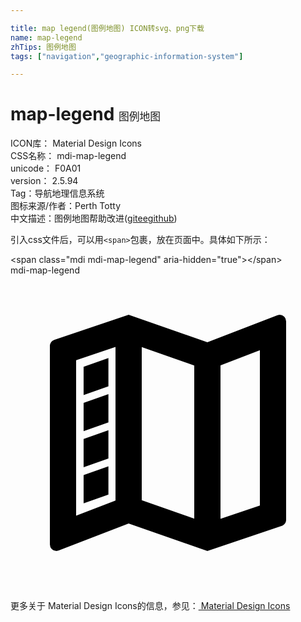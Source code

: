 ```yaml
---

title: map legend(图例地图) ICON转svg、png下载
name: map-legend
zhTips: 图例地图
tags: ["navigation","geographic-information-system"]

---
```


# map-legend  <small style="font-size: 60%;font-weight: 100">图例地图</small>


<div class="detail-page">
<p>
<span>
ICON库：
<span class="badge-secondary badge">Material Design Icons</span> 
</span>
<br/>
<span>
CSS名称：
<span class="badge-secondary badge">mdi-map-legend</span> 
</span>
<br/>
<span>
unicode：
<span class="badge-secondary badge">F0A01</span> 
<copy-btn content='F0A01' btn-title=""></copy-btn>
<copy-btn :content='String.fromCodePoint(parseInt("F0A01", 16))' btn-title="复制U"></copy-btn>
</span>
<br/>
<span>
version：
<span class="badge-secondary badge">2.5.94</span> 
</span><br/><span>Tag：<span class="badge-light badge"><router-link to="/tags/navigation.html">导航</router-link></span><span class="badge-light badge"><router-link to="/tags/geographic-information-system.html">地理信息系统</router-link></span></span>
<br/>
<span>图标来源/作者：<span class="badge-light badge">Perth Totty</span></span> 
<br/>
<span class="zh-detail">中文描述：<span class="badge-primary badge">图例地图</span><span class="help-link"><span>帮助改进</span>(<a href="https://gitee.com/liuwave/icon-helper/edit/master/json/material/map-legend.json" target="_blank" rel="noopener noreferrer">gitee</a><a href="https://github.com/liuwave/icon-helper/edit/master/json/material/map-legend.json" target="_blank" rel="noopener noreferrer">github</a></span>)</span><br/>
</p>
</div>
<div class="alert alert-dark">
  <i class="mdi mdi-map-legend mdi-48px"></i>
  <i class="mdi mdi-map-legend mdi-36px"></i>
  <i class="mdi mdi-map-legend mdi-24px"></i>
  <i class="mdi mdi-map-legend mdi-18px"></i>
</div>
<div>
  <p>引入css文件后，可以用<code>&lt;span&gt;</code>包裹，放在页面中。具体如下所示：    
  </p>
  <div class="alert alert-primary" style="font-size: 14px">
    &lt;span class="mdi mdi-map-legend" aria-hidden="true"&gt;&lt;/span&gt;
    <copy-btn content='<span class="mdi mdi-map-legend" aria-hidden="true"></span>'></copy-btn>
  </div>
  <div class="alert alert-secondary">
    <i class="mdi mdi-map-legend"
    style="font-size: 24px"
    aria-hidden="true"></i> mdi-map-legend
    <copy-btn content="mdi-map-legend" btn-title="复制图标名称"></copy-btn>
  </div>
</div>
<div id="svg" class="svg-wrap">
<svg xmlns="http://www.w3.org/2000/svg" viewBox="0 0 24 24"><path d="M9,3L3.36,4.9C3.15,4.97 3,5.15 3,5.38V20.5A0.5,0.5 0 0,0 3.5,21L3.66,20.97L9,18.9L15,21L20.64,19.1C20.85,19.03 21,18.85 21,18.62V3.5A0.5,0.5 0 0,0 20.5,3L20.34,3.03L15,5.1L9,3M8,5.45V17.15L5,18.31V6.46L8,5.45M10,5.47L14,6.87V18.53L10,17.13V5.47M19,5.7V17.54L16,18.55V6.86L19,5.7M7.46,6.3L5.57,6.97V9.12L7.46,8.45V6.3M7.46,9.05L5.57,9.72V11.87L7.46,11.2V9.05M7.46,11.8L5.57,12.47V14.62L7.46,13.95V11.8M7.46,14.55L5.57,15.22V17.37L7.46,16.7V14.55Z" /></svg>
</div>
<detail full-name='mdi-map-legend'></detail>
    
<div><p>更多关于 Material Design Icons的信息，参见：<a target="_blank" href="https://iconhelper.cn/material.html"> Material Design Icons</a>
</p></div>
